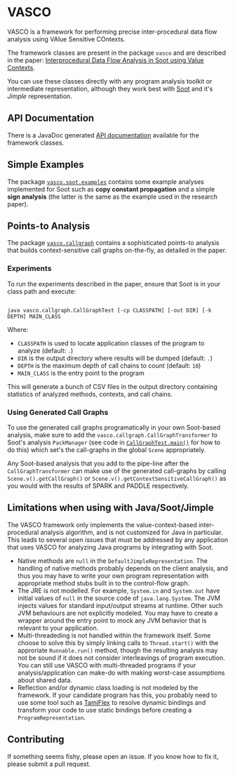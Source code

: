 VASCO
=====

VASCO is a framework for performing precise inter-procedural data flow analysis using VAlue Sensitive COntexts.

The framework classes are present in the package `vasco` and are described in the paper: [Interprocedural Data Flow Analysis in Soot using Value Contexts](http://dl.acm.org/citation.cfm?doid=2487568.2487569).

You can use these classes directly with any program analysis toolkit or intermediate representation, although they work best with [Soot](http://www.sable.mcgill.ca/soot) and it's *Jimple* representation.

## API Documentation ##

There is a JavaDoc generated [API documentation](http://rohanpadhye.github.io/vasco/apidocs) available for the framework classes.

## Simple Examples ##

The package [`vasco.soot.examples`](https://github.com/rohanpadhye/vasco/tree/master/src/vasco/soot/examples) contains some example analyses implemented for Soot such as **copy constant propagation** and a simple **sign analysis** (the latter is the same as the example used in the research paper).

## Points-to Analysis ##

The package [`vasco.callgraph`](https://github.com/rohanpadhye/vasco/tree/master/src/vasco/callgraph) contains a sophisticated points-to analysis that builds context-sensitive call graphs on-the-fly, as detailed in the paper.

### Experiments ###

To run the experiments described in the paper, ensure that Soot is in your class path and execute:

<code>
java vasco.callgraph.CallGraphTest [-cp CLASSPATH] [-out DIR] [-k DEPTH] MAIN_CLASS
</code>

Where:

- `CLASSPATH` is used to locate application classes of the program to analyze (default: `.`)
- `DIR` is the output directory where results will be dumped (default: `.`)
- `DEPTH` is the maximum depth of call chains to count (default: `10`)
- `MAIN_CLASS` is the entry point to the program

This will generate a bunch of CSV files in the output directory containing statistics of analyzed methods, contexts, and call chains.

### Using Generated Call Graphs ###

To use the generated call graphs programatically in your own Soot-based analysis, make sure to add the `vasco.callgraph.CallGraphTransformer` to Soot's analysis `PackManager` (see code in [`CallGraphTest.main()`](https://github.com/rohanpadhye/vasco/blob/master/src/vasco/callgraph/CallGraphTest.java) for how to do this) which set's the call-graphs in the global `Scene` appropriately.

Any Soot-based analysis that you add to the pipe-line after the `CallGraphTransformer` can make use of the generated call-graphs by calling `Scene.v().getCallGraph()` or `Scene.v().getContextSensitiveCallGraph()` as you would with the results of SPARK and PADDLE respectively.


## Limitations when using with Java/Soot/Jimple ##

The VASCO framework only implements the value-context-based inter-procedural analysis algorithm, and is not customized for Java in particular. This leads to several open issues that must be addressed by any application that uses VASCO for analyzing Java programs by integrating with Soot.

- Native methods are `null` in the `DefaultJimpleRepresentation`. The handling of native methods probably depends on the client analysis, and thus you may have to write your own program representation with appropriate method stubs built in to the control-flow graph.
- The JRE is not modelled. For example, `System.in` and `System.out` have initial values of `null` in the source code of `java.lang.System`. The JVM injects values for standard input/output streams at runtime. Other such JVM behaviours are not explicitly modeled. You may have to create a wrapper around the entry point to mock any JVM behavior that is relevant to your application.
- Multi-threadeding is not handled within the framework itself. Some choose to solve this by simply linking calls to `Thread.start()` with the approriate `Runnable.run()` method, though the resulting analysis may not be sound if it does not consider interleavings of program execution. You can still use VASCO with multi-threaded programs if your analysis/application can make-do with making worst-case assumptions about shared data.
- Reflection and/or dynamic class loading is not modeled by the framework. If your candidate program has this, you probably need to use some tool such as [TamiFlex](https://github.com/secure-software-engineering/tamiflex) to resolve dynamic bindings and transform your code to use static bindings before creating a `ProgramRepresentation`.

## Contributing ##

If something seems fishy, please open an issue. If you know how to fix it, please submit a pull request.
